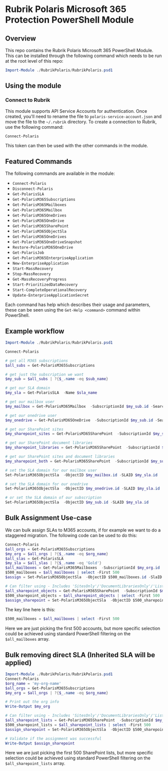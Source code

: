 # Rubrik Polaris Microsoft 365 Protection PowerShell Module

## Overview

This repo contains the Rubrik Polaris Microsoft 365 PowerShell Module. This can be installed through the following command which needs to be run at the root level of this repo:

```powershell
Import-Module ./RubrikPolaris/RubrikPolaris.psd1 
```

## Using the module

### Connect to Rubrik

This module supports API Service Accounts for authentication. Once created, you'll need to rename the file to `polaris-service-account.json` and move the file to the `~/.rubrik` directory. To create a connection to Rubrik, use the following command:

```powershell
Connect-Polaris

```

This token can then be used with the other commands in the module.

## Featured Commands

The following commands are available in the module:

* `Connect-Polaris`
* `Disconnect-Polaris`
* `Get-PolarisSLA`
* `Get-PolarisM365Subscriptions`
* `Get-PolarisM365Mailboxes`
* `Get-PolarisM365Mailbox`
* `Get-PolarisM365OneDrives`
* `Get-PolarisM365OneDrive`
* `Get-PolarisM365SharePoint`
* `Set-PolarisM365ObjectSla`
* `Get-PolarisM365OneDrives`
* `Get-PolarisM365OneDriveSnapshot`
* `Restore-PolarisM365OneDrive`
* `Get-PolarisJob`
* `Get-PolarisM365EnterpriseApplication`
* `New-EnterpriseApplication`
* `Start-MassRecovery`
* `Stop-MassRecovery`
* `Get-MassRecoveryProgress`
* `Start-PrioritizedDataRecovery`
* `Start-CompleteOperationalRecovery`
* `Update-EnterpriseApplicationSecret`

Each command has help which describes their usage and parameters, these can be seen using the `Get-Help <command>` command within PowerShell.

## Example workflow

```powershell
Import-Module ./RubrikPolaris/RubrikPolaris.psd1 

Connect-Polaris

# get all M365 subscriptions
$all_subs = Get-PolarisM365Subscriptions 

# get just the subscription we want
$my_sub = $all_subs | ?{$_.name -eq $sub_name}

# get our SLA domain
$my_sla = Get-PolarisSLA  -Name $sla_name

# get our mailbox user
$my_mailbox = Get-PolarisM365Mailbox  -SubscriptionId $my_sub.id -SearchString 'arif'

# get our onedrive user
$my_onedrive = Get-PolarisM365OneDrive  -SubscriptionId $my_sub.id -SearchString 'arif'

# get our SharePoint sites
$my_sharepoint_sites = Get-PolarisM365SharePoint  -SubscriptionId $my_sub.id -SearchString 'arif' - Includes 'SitesOnly'

# get our SharePoint document libraries
$my_sharepoint_libraries = Get-PolarisM365SharePoint  -SubscriptionId $my_sub.id -SearchString 'arif' - Includes 'DocumentLibrariesOnly'

# get our SharePoint sites and document libraries
$my_sharepoint_both = Get-PolarisM365SharePoint  -SubscriptionId $my_sub.id -SearchString 'arif'

# set the SLA domain for our mailbox user
Set-PolarisM365ObjectSla  -ObjectID $my_mailbox.id -SLAID $my_sla.id

# set the SLA domain for our onedrive
Set-PolarisM365ObjectSla  -ObjectID $my_onedrive.id -SLAID $my_sla.id

# or set the SLA domain of our subscription
Set-PolarisM365ObjectSla  -ObjectID $my_sub.id -SLAID $my_sla.id
```

## Bulk Assignment Use-case

We can bulk assign SLAs to M365 accounts, if for example we want to do a staggered migration. The following code can be used to do this:

```powershell
Connect-Polaris
$all_orgs = Get-PolarisM365Subscriptions 
$my_org = $all_orgs | ?{$_.name -eq $org_name}
$all_slas = Get-PolarisSLA 
$my_sla = $all_slas | ?{$_.name -eq 'Gold'}
$all_mailboxes = Get-PolarisM365Mailboxes  -SubscriptionId $my_org.id
$500_mailboxes = $all_mailboxes | select -First 500
$assign = Set-PolarisM365ObjectSla  -ObjectID $500_mailboxes.id -SlaID $my_sla.id

# Can filter using - Includes 'SitesOnly'/'DocumentLibrariesOnly'/'ListsOnly'
$all_sharepoint_objects = Get-PolarisM365SharePoint  -SubscriptionId $my_org.id
$500_sharepoint_objects = $all_sharepoint_objects | select -First 500
$assign_sharepoint = Set-PolarisM365ObjectSla  -ObjectID $500_sharepoint_objects.id -SlaID $my_sla.id
```

The key line here is this:

```powershell
$500_mailboxes = $all_mailboxes | select -First 500
```

Here we are just picking the first 500 accounts, but more specific selection could be achieved using standard PowerShell filtering on the `$all_mailboxes` array.

## Bulk removing direct SLA (Inherited SLA will be applied)

```powershell
Import-Module ./RubrikPolaris/RubrikPolaris.psd1 
Connect-Polaris
$org_name = 'my-org-name'
$all_orgs = Get-PolarisM365Subscriptions 
$my_org = $all_orgs | ?{$_.name -eq $org_name}

# Print out the org info
Write-Output $my_org

# Can filter using - Includes 'SitesOnly'/'DocumentLibrariesOnly'/'ListsOnly'
$all_sharepoint_lists = Get-PolarisM365SharePoint  -SubscriptionId $my_org.id -Includes 'ListOnly'
$500_sharepoint_lists = $all_sharepoint_lists | select -First 500
$assign_sharepoint = Set-PolarisM365ObjectSla  -ObjectID $500_sharepoint_lists.id -SlaID 'UNPROTECTED'

# Validate if the assignment was successful
Write-Output $assign_sharepoint
```
Here we are just picking the first 500 SharePoint lists, but more specific selection could be achieved using standard PowerShell filtering on the `$all_sharepoint_lists` array.
